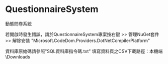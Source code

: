 # QuestionnaireSystem
動態問卷系統

若開啟時發生錯誤，請於QuestionnaireSystem專案按右鍵 >> 管理NuGet套件 >> 解除安裝 "Microsoft.CodeDom.Providers.DotNetCompilerPlatform"

資料庫原始碼請參照"SQL資料庫指令碼.txt"
填寫資料頁之CSV下載路徑：本機端\Downloads
